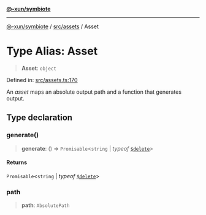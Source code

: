 [**@-xun/symbiote**](../../../README.md)

***

[@-xun/symbiote](../../../README.md) / [src/assets](../README.md) / Asset

# Type Alias: Asset

> **Asset**: `object`

Defined in: [src/assets.ts:170](https://github.com/Xunnamius/symbiote/blob/3b6f45301765b7eab22ef0b67ed645f03c5935c3/src/assets.ts#L170)

An _asset_ maps an absolute output path and a function that generates output.

## Type declaration

### generate()

> **generate**: () => `Promisable`\<`string` \| *typeof* [`$delete`](../variables/$delete.md)\>

#### Returns

`Promisable`\<`string` \| *typeof* [`$delete`](../variables/$delete.md)\>

### path

> **path**: `AbsolutePath`
